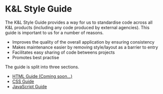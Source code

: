 # K&L Style Guide

The K&L Style Guide provides a way for us to standardise code across all K&L products (including any code produced by external agencies). This guide is important to us for a number of reasons.

* Improves the quality of the overall application by ensuring consistency
* Makes maintenance easier by removing style/layout as a barrier to entry
* Facilitates easy sharing of code betweens projects
* Promotes best practise

The guide is split into three sections.

* [HTML Guide (Coming soon...)](blob/master/html.md)
* [CSS Guide](blob/master/css.md)
* [JavaScript Guide](blob/master/js.md)
